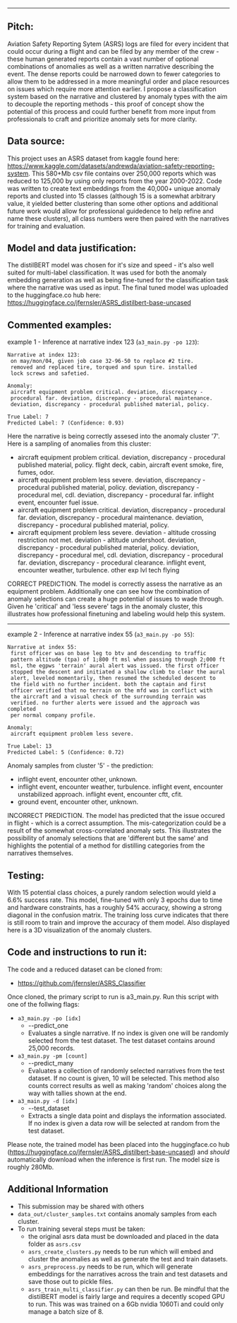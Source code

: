 ___

## Pitch: 
Aviation Safety Reporting Sytem (ASRS) logs are filed for every incident that could occur during a flight and can be filed by any member of the crew - these human generated reports contain a vast number of optional combinations of anomalies as well as a written narrative describing the event. The dense reports could be narrowed down to fewer categories to allow them to be addressed in a more meaningful order and place resources on issues which require more attention earlier. I propose a classification system based on the narrative and clustered by anomaly types with the aim to decouple the reporting methods - this proof of concept show the potential of this process and could further benefit from more input from professionals to craft and prioritize anomaly sets for more clarity.

## Data source:
This project uses an ASRS dataset from kaggle found here: https://www.kaggle.com/datasets/andrewda/aviation-safety-reporting-system. This 580+Mb csv file contains over 250,000 reports which was reduced to 125,000 by using only reports from the year 2000-2022. Code was written to create text embeddings from the 40,000+ unique anomaly reports and clusted into 15 classes (although 15 is a somewhat arbitrary value, it yielded better clustering than some other options and additional future work would allow for professional guidedence to help refine and name these clusters), all class numbers were then paired with the narratives for training and evaluation.

## Model and data justification:
The distilBERT model was chosen for it's size and speed - it's also well suited for multi-label classification. It was used for both the anomaly embedding generation as well as being fine-tuned for the classification task where the narrative was used as input. The final tuned model was uploaded to the huggingface.co hub here: https://huggingface.co/jfernsler/ASRS_distilbert-base-uncased

## Commented examples:
example 1 - Inference at narrative index 123 (```a3_main.py -po 123```):
```
Narrative at index 123:
 on may/mon/04, given job case 32-96-50 to replace #2 tire. 
 removed and replaced tire, torqued and spun tire. installed 
 lock screws and safetied.

Anomaly:
 aircraft equipment problem critical. deviation, discrepancy - 
 procedural far. deviation, discrepancy - procedural maintenance. 
 deviation, discrepancy - procedural published material, policy.

True Label: 7
Predicted Label: 7 (Confidence: 0.93)
```

Here the narrative is being correctly assesed into the anomaly cluster '7'. Here is a sampling of anomalies from this cluster:

* aircraft equipment problem critical. deviation, discrepancy - procedural published material, policy. flight deck, cabin, aircraft event smoke, fire, fumes, odor.
* aircraft equipment problem less severe. deviation, discrepancy - procedural published material, policy. deviation, discrepancy - procedural mel, cdl. deviation, discrepancy - procedural far. inflight event, encounter fuel issue.
* aircraft equipment problem critical. deviation, discrepancy - procedural far. deviation, discrepancy - procedural maintenance. deviation, discrepancy - procedural published material, policy.
* aircraft equipment problem less severe. deviation - altitude crossing restriction not met. deviation - altitude undershoot. deviation, discrepancy - procedural published material, policy. deviation, discrepancy - procedural mel, cdl. deviation, discrepancy - procedural far. deviation, discrepancy - procedural clearance. inflight event, encounter weather, turbulence. other exp lvl tech flying

CORRECT PREDICTION. The model is correctly assess the narrative as an equipment problem. Additionally one can see how the combination of anomaly selections can create a huge potential of issues to wade through. Given he 'critical' and 'less severe' tags in the anomaly cluster, this illustrates how professional finetuning and labeling would help this system.
___
example 2 - Inference at narrative index 55 (```a3_main.py -po 55```):
```
Narrative at index 55:
 first officer was on base leg to btv and descending to traffic 
 pattern altitude (tpa) of 1;800 ft msl when passing through 2;000 ft 
 msl, the egpws 'terrain' aural alert was issued. the first officer 
 stopped the descent and initiated a shallow climb to clear the aural 
 alert, leveled momentarily, then resumed the scheduled descent to 
 the field with no further incident. both the captain and first 
 officer verified that no terrain on the mfd was in conflict with 
 the aircraft and a visual check of the surrounding terrain was 
 verified. no further alerts were issued and the approach was completed 
 per normal company profile.

Anomaly:
 aircraft equipment problem less severe.

True Label: 13
Predicted Label: 5 (Confidence: 0.72)
```

Anomaly samples from cluster '5' - the prediction:
* inflight event, encounter other, unknown.
* inflight event, encounter weather, turbulence. inflight event, encounter unstabilized approach. inflight event, encounter cftt, cfit.
* ground event, encounter other, unknown.

INCORRECT PREDICTION. The model has predicted that the issue occured in flight - which is a correct assumption. The mis-categorization could be a result of the somewhat cross-correlated anomaly sets. This illustrates the possibility of anomaly selections that are 'different but the same' and highlights the potential of a method for distilling categories from the narratives themselves.

## Testing:
With 15 potential class choices, a purely random selection would yield a 6.6% success rate. This model, fine-tuned with only 3 epochs due to time and hardware constraints, has a roughly 54% accuracy, showing a strong diagonal in the confusion matrix. The training loss curve indicates that there is still room to train and improve the accuracy of them model. Also displayed here is a 3D visualization of the anomaly clusters.

## Code and instructions to run it:
The code and a reduced dataset can be cloned from: 
* https://github.com/jfernsler/ASRS_Classifier

Once cloned, the primary script to run is a3_main.py. Run this script with one of the follwing flags:
* ```a3_main.py -po [idx]```
    * --predict_one
    * Evaluates a single narrative. If no index is given one will be randomly selected from the test dataset. The test dataset contains around 25,000 records.
* ```a3_main.py -pm [count]```
    * --predict_many
    * Evaluates a collection of randomly selected narratives from the test dataset. If no count is given, 10 will be selected. This method also counts correct results as well as making 'random' choices along the way with tallies shown at the end.
* ```a3_main.py -d [idx]```
    * --test_dataset
    * Extracts a single data point and displays the information associated. If no index is given a data row will be selected at random from the test dataset.

Please note, the trained model has been placed into the huggingface.co hub (https://huggingface.co/jfernsler/ASRS_distilbert-base-uncased) and *should* automatically download when the inference is first run. The model size is roughly 280Mb. 

## Additional Information
* This submission may be shared with others
* ```data_out/cluster_samples.txt``` contains anomaly samples from each cluster.
* To run training several steps must be taken:
    * the original asrs data must be downloaded and placed in the data folder as ```asrs.csv```
    * ```asrs_create_clusters.py``` needs to be run which will embed and cluster the anomalies as well as generate the test and train datasets.
    * ```asrs_preprocess.py``` needs to be run, which will generate embeddings for the narratives across the train and test datasets and save those out to pickle files.
    * ```asrs_train_multi_classifier.py``` can then be run. Be mindful that the distilBERT model is fairly large and requires a decently scoped GPU to run. This was was trained on a 6Gb nvidia 1060Ti and could only manage a batch size of 8. 